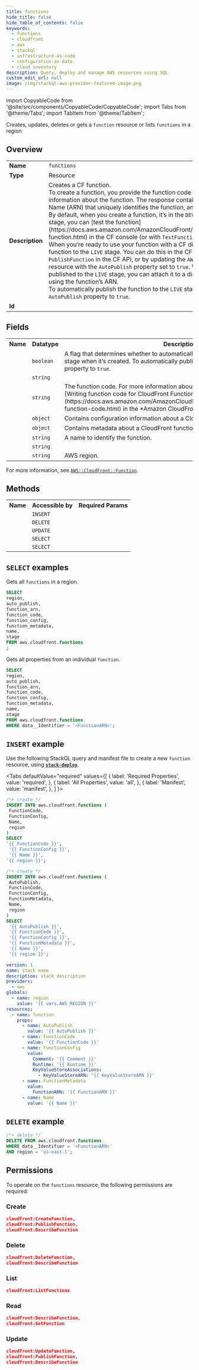 ```yaml
---
title: functions
hide_title: false
hide_table_of_contents: false
keywords:
  - functions
  - cloudfront
  - aws
  - stackql
  - infrastructure-as-code
  - configuration-as-data
  - cloud inventory
description: Query, deploy and manage AWS resources using SQL
custom_edit_url: null
image: /img/stackql-aws-provider-featured-image.png
---
```


import CopyableCode from '@site/src/components/CopyableCode/CopyableCode';
import Tabs from '@theme/Tabs';
import TabItem from '@theme/TabItem';

Creates, updates, deletes or gets a <code>function</code> resource or lists <code>functions</code> in a region

## Overview
<table>
<tbody>
<tr><td><b>Name</b></td><td><code>functions</code></td></tr>
<tr><td><b>Type</b></td><td>Resource</td></tr>
<tr><td><b>Description</b></td><td>Creates a CF function.<br />To create a function, you provide the function code and some configuration information about the function. The response contains an Amazon Resource Name (ARN) that uniquely identifies the function, and the function’s stage.<br />By default, when you create a function, it’s in the <code>DEVELOPMENT</code> stage. In this stage, you can &#91;test the function&#93;(https://docs.aws.amazon.com/AmazonCloudFront/latest/DeveloperGuide/test-function.html) in the CF console (or with <code>TestFunction</code> in the CF API).<br />When you’re ready to use your function with a CF distribution, publish the function to the <code>LIVE</code> stage. You can do this in the CF console, with <code>PublishFunction</code> in the CF API, or by updating the <code>AWS::CloudFront::Function</code> resource with the <code>AutoPublish</code> property set to <code>true</code>. When the function is published to the <code>LIVE</code> stage, you can attach it to a distribution’s cache behavior, using the function’s ARN.<br />To automatically publish the function to the <code>LIVE</code> stage when it’s created, set the <code>AutoPublish</code> property to <code>true</code>.</td></tr>
<tr><td><b>Id</b></td><td><CopyableCode code="aws.cloudfront.functions" /></td></tr>
</tbody>
</table>

## Fields
<table>
<tbody>
<tr><th>Name</th><th>Datatype</th><th>Description</th></tr><tr><td><CopyableCode code="auto_publish" /></td><td><code>boolean</code></td><td>A flag that determines whether to automatically publish the function to the <code>LIVE</code> stage when it’s created. To automatically publish to the <code>LIVE</code> stage, set this property to <code>true</code>.</td></tr>
<tr><td><CopyableCode code="function_arn" /></td><td><code>string</code></td><td></td></tr>
<tr><td><CopyableCode code="function_code" /></td><td><code>string</code></td><td>The function code. For more information about writing a CloudFront function, see &#91;Writing function code for CloudFront Functions&#93;(https://docs.aws.amazon.com/AmazonCloudFront/latest/DeveloperGuide/writing-function-code.html) in the *Amazon CloudFront Developer Guide*.</td></tr>
<tr><td><CopyableCode code="function_config" /></td><td><code>object</code></td><td>Contains configuration information about a CloudFront function.</td></tr>
<tr><td><CopyableCode code="function_metadata" /></td><td><code>object</code></td><td>Contains metadata about a CloudFront function.</td></tr>
<tr><td><CopyableCode code="name" /></td><td><code>string</code></td><td>A name to identify the function.</td></tr>
<tr><td><CopyableCode code="stage" /></td><td><code>string</code></td><td></td></tr>
<tr><td><CopyableCode code="region" /></td><td><code>string</code></td><td>AWS region.</td></tr>
</tbody>
</table>

For more information, see <a href="https://docs.aws.amazon.com/AWSCloudFormation/latest/UserGuide/aws-resource-cloudfront-function.html"><code>AWS::CloudFront::Function</code></a>.

## Methods

<table>
<tbody>
  <tr>
    <th>Name</th>
    <th>Accessible by</th>
    <th>Required Params</th>
  </tr>
  <tr>
    <td><CopyableCode code="create_resource" /></td>
    <td><code>INSERT</code></td>
    <td><CopyableCode code="Name, FunctionConfig, FunctionCode, region" /></td>
  </tr>
  <tr>
    <td><CopyableCode code="delete_resource" /></td>
    <td><code>DELETE</code></td>
    <td><CopyableCode code="data__Identifier, region" /></td>
  </tr>
  <tr>
    <td><CopyableCode code="update_resource" /></td>
    <td><code>UPDATE</code></td>
    <td><CopyableCode code="data__Identifier, data__PatchDocument, region" /></td>
  </tr>
  <tr>
    <td><CopyableCode code="list_resources" /></td>
    <td><code>SELECT</code></td>
    <td><CopyableCode code="region" /></td>
  </tr>
  <tr>
    <td><CopyableCode code="get_resource" /></td>
    <td><code>SELECT</code></td>
    <td><CopyableCode code="data__Identifier, region" /></td>
  </tr>
</tbody>
</table>

## `SELECT` examples
Gets all <code>functions</code> in a region.
```sql
SELECT
region,
auto_publish,
function_arn,
function_code,
function_config,
function_metadata,
name,
stage
FROM aws.cloudfront.functions
;
```
Gets all properties from an individual <code>function</code>.
```sql
SELECT
region,
auto_publish,
function_arn,
function_code,
function_config,
function_metadata,
name,
stage
FROM aws.cloudfront.functions
WHERE data__Identifier = '<FunctionARN>';
```

## `INSERT` example

Use the following StackQL query and manifest file to create a new <code>function</code> resource, using [__`stack-deploy`__](https://pypi.org/project/stack-deploy/).

<Tabs
    defaultValue="required"
    values={[
      { label: 'Required Properties', value: 'required', },
      { label: 'All Properties', value: 'all', },
      { label: 'Manifest', value: 'manifest', },
    ]
}>
<TabItem value="required">

```sql
/*+ create */
INSERT INTO aws.cloudfront.functions (
 FunctionCode,
 FunctionConfig,
 Name,
 region
)
SELECT 
'{{ FunctionCode }}',
 '{{ FunctionConfig }}',
 '{{ Name }}',
'{{ region }}';
```
</TabItem>
<TabItem value="all">

```sql
/*+ create */
INSERT INTO aws.cloudfront.functions (
 AutoPublish,
 FunctionCode,
 FunctionConfig,
 FunctionMetadata,
 Name,
 region
)
SELECT 
 '{{ AutoPublish }}',
 '{{ FunctionCode }}',
 '{{ FunctionConfig }}',
 '{{ FunctionMetadata }}',
 '{{ Name }}',
 '{{ region }}';
```
</TabItem>
<TabItem value="manifest">

```yaml
version: 1
name: stack name
description: stack description
providers:
  - aws
globals:
  - name: region
    value: '{{ vars.AWS_REGION }}'
resources:
  - name: function
    props:
      - name: AutoPublish
        value: '{{ AutoPublish }}'
      - name: FunctionCode
        value: '{{ FunctionCode }}'
      - name: FunctionConfig
        value:
          Comment: '{{ Comment }}'
          Runtime: '{{ Runtime }}'
          KeyValueStoreAssociations:
            - KeyValueStoreARN: '{{ KeyValueStoreARN }}'
      - name: FunctionMetadata
        value:
          FunctionARN: '{{ FunctionARN }}'
      - name: Name
        value: '{{ Name }}'

```
</TabItem>
</Tabs>

## `DELETE` example

```sql
/*+ delete */
DELETE FROM aws.cloudfront.functions
WHERE data__Identifier = '<FunctionARN>'
AND region = 'us-east-1';
```

## Permissions

To operate on the <code>functions</code> resource, the following permissions are required:

### Create
```json
cloudfront:CreateFunction,
cloudfront:PublishFunction,
cloudfront:DescribeFunction
```

### Delete
```json
cloudfront:DeleteFunction,
cloudfront:DescribeFunction
```

### List
```json
cloudfront:ListFunctions
```

### Read
```json
cloudfront:DescribeFunction,
cloudfront:GetFunction
```

### Update
```json
cloudfront:UpdateFunction,
cloudfront:PublishFunction,
cloudfront:DescribeFunction
```
